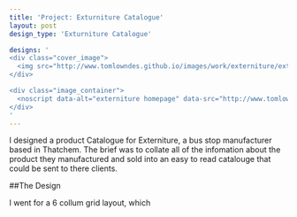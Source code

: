 ```yaml
---
title: 'Project: Exturniture Catalogue'
layout: post
design_type: 'Exturniture Catalogue'

designs: '
<div class="cover_image">
  <img src="http://www.tomlowndes.github.io/images/work/externiture/externiture.svg" alt="alt foundry logo"/>
</div>

<div class="image_container">
  <noscript data-alt="externiture homepage" data-src="http://www.tomlowndes.github.io/images/work/externiture/homepage.jpg" data-src-retina="http://tomlowndes.github.io/images/work/externiture/homepage@2x.jpg"><img src="http://www.tomlowndes.github.io/images/work/externiture/homepage.jpg" alt="externiture homepage"></noscript>
</div>
'
---
```

I designed a product Catalogue for Externiture, a bus stop manufacturer based in Thatchem. The brief was to collate all of the infomation about the product they manufactured and sold into an easy to read catalouge that could be sent to there clients. 
<!--more-->

##The Design

I went for a 6 collum grid layout, which 



